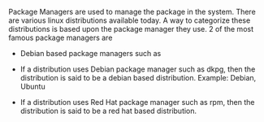 
Package Managers are used to manage the package in the system. There are various linux distributions available today. A way to categorize these distributions is based upon the package manager they use.  2 of the most famous package managers are 

- Debian based package managers such as 

- If a distribution uses Debian package manager such as dkpg, then the distribution is said to be a debian based distribution. Example: Debian, Ubuntu
- If a distribution uses Red Hat package manager such as rpm, then the distribution is said to be a red hat based distribution.